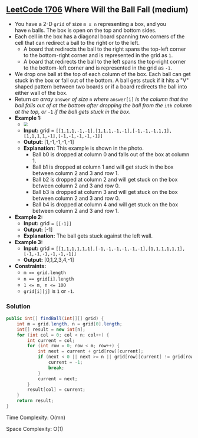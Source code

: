 ## [LeetCode 1706](https://leetcode.com/problems/where-will-the-ball-fall/) Where Will the Ball Fall (medium)

- You have a 2-D `grid` of size `m x n` representing a box, and you have `n` balls. The box is open on the top and bottom sides.
- Each cell in the box has a diagonal board spanning two corners of the cell that can redirect a ball to the right or to the left.
    -   A board that redirects the ball to the right spans the top-left corner to the bottom-right corner and is represented in the grid as `1`.
    -   A board that redirects the ball to the left spans the top-right corner to the bottom-left corner and is represented in the grid as `-1`.
- We drop one ball at the top of each column of the box. Each ball can get stuck in the box or fall out of the bottom. A ball gets stuck if it hits a "V" shaped pattern between two boards or if a board redirects the ball into either wall of the box.
- Return _an array_ `answer` _of size_ `n` _where_ `answer[i]` _is the column that the ball falls out of at the bottom after dropping the ball from the_ `ith` _column at the top, or_ `-1` _if the ball gets stuck in the box_.
- **Example 1:**
    - <img src="https://assets.leetcode.com/uploads/2019/09/26/ball.jpg" style="zoom:67%;" />
    - **Input:** grid = `[[1,1,1,-1,-1],[1,1,1,-1,-1],[-1,-1,-1,1,1],[1,1,1,1,-1],[-1,-1,-1,-1,-1]]`
    - **Output:** [1,-1,-1,-1,-1]
    - **Explanation:** This example is shown in the photo.
        - Ball b0 is dropped at column 0 and falls out of the box at column 1.
        - Ball b1 is dropped at column 1 and will get stuck in the box between column 2 and 3 and row 1.
        - Ball b2 is dropped at column 2 and will get stuck on the box between column 2 and 3 and row 0.
        - Ball b3 is dropped at column 3 and will get stuck on the box between column 2 and 3 and row 0.
        - Ball b4 is dropped at column 4 and will get stuck on the box between column 2 and 3 and row 1.
- **Example 2:**
    - **Input:** grid = `[[-1]]`
    - **Output:** [-1]
    - **Explanation:** The ball gets stuck against the left wall.
- **Example 3:**
    - **Input:** grid = `[[1,1,1,1,1,1],[-1,-1,-1,-1,-1,-1],[1,1,1,1,1,1],[-1,-1,-1,-1,-1,-1]]`
    - **Output:** [0,1,2,3,4,-1]
- **Constraints:**
    -   `m == grid.length`
    -   `n == grid[i].length`
    -   `1 <= m, n <= 100`
    -   `grid[i][j]` is `1` or `-1`.

### Solution

```java
public int[] findBall(int[][] grid) {
    int m = grid.length, n = grid[0].length;
    int[] result = new int[n];
    for (int col = 0; col < n; col++) {
        int current = col;
        for (int row = 0; row < m; row++) {
            int next = current + grid[row][current];
            if (next < 0 || next >= n || grid[row][current] != grid[row][next]) {
                current = -1;
                break;
            }
            current = next;
        }
        result[col] = current;
    }
    return result;
}
```

Time Complexity: O(mn)

Space Complexity: O(1)